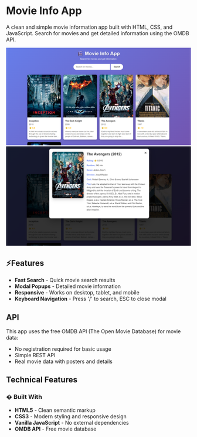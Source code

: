 # Movie Info App

A clean and simple movie information app built with HTML, CSS, and JavaScript. Search for movies and get detailed information using the OMDB API.

![Movie Info App](screenshot.png)
![Movie Info App](screenshot2.png)


## ⚡**Features**
- **Fast Search** - Quick movie search results
- **Modal Popups** - Detailed movie information
- **Responsive** - Works on desktop, tablet, and mobile
- **Keyboard Navigation** - Press '/' to search, ESC to close modal


## API
This app uses the free OMDB API (The Open Movie Database) for movie data:
- No registration required for basic usage
- Simple REST API
- Real movie data with posters and details


## Technical Features

### �️ **Built With**
- **HTML5** - Clean semantic markup
- **CSS3** - Modern styling and responsive design
- **Vanilla JavaScript** - No external dependencies
- **OMDB API** - Free movie database

